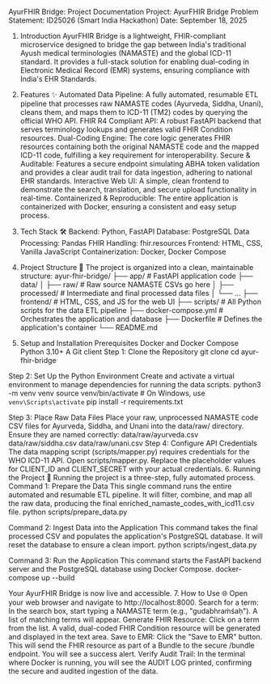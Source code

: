AyurFHIR Bridge: Project Documentation
Project: AyurFHIR Bridge
Problem Statement: ID25026 (Smart India Hackathon)
Date: September 18, 2025
1. Introduction
AyurFHIR Bridge is a lightweight, FHIR-compliant microservice designed to bridge the gap between India's traditional Ayush medical terminologies (NAMASTE) and the global ICD-11 standard. It provides a full-stack solution for enabling dual-coding in Electronic Medical Record (EMR) systems, ensuring compliance with India's EHR Standards.
2. Features ✨
Automated Data Pipeline: A fully automated, resumable ETL pipeline that processes raw NAMASTE codes (Ayurveda, Siddha, Unani), cleans them, and maps them to ICD-11 (TM2) codes by querying the official WHO API.
FHIR R4 Compliant API: A robust FastAPI backend that serves terminology lookups and generates valid FHIR Condition resources.
Dual-Coding Engine: The core logic generates FHIR resources containing both the original NAMASTE code and the mapped ICD-11 code, fulfilling a key requirement for interoperability.
Secure & Auditable: Features a secure endpoint simulating ABHA token validation and provides a clear audit trail for data ingestion, adhering to national EHR standards.
Interactive Web UI: A simple, clean frontend to demonstrate the search, translation, and secure upload functionality in real-time.
Containerized & Reproducible: The entire application is containerized with Docker, ensuring a consistent and easy setup process.
3. Tech Stack 🛠️
Backend: Python, FastAPI
Database: PostgreSQL
Data Processing: Pandas
FHIR Handling: fhir.resources
Frontend: HTML, CSS, Vanilla JavaScript
Containerization: Docker, Docker Compose
4. Project Structure 📂
The project is organized into a clean, maintainable structure:
ayur-fhir-bridge/
├── app/                  # FastAPI application code
├── data/
│   ├── raw/              # Raw source NAMASTE CSVs go here
│   ├── processed/        # Intermediate and final processed data files
│   └── ...
├── frontend/             # HTML, CSS, and JS for the web UI
├── scripts/              # All Python scripts for the data ETL pipeline
├── docker-compose.yml    # Orchestrates the application and database
├── Dockerfile            # Defines the application's container
└── README.md


5. Setup and Installation
Prerequisites
Docker and Docker Compose
Python 3.10+
A Git client
Step 1: Clone the Repository
git clone <your-repository-url>
cd ayur-fhir-bridge


Step 2: Set Up the Python Environment
Create and activate a virtual environment to manage dependencies for running the data scripts.
python3 -m venv venv
source venv/bin/activate  # On Windows, use `venv\Scripts\activate`
pip install -r requirements.txt


Step 3: Place Raw Data Files
Place your raw, unprocessed NAMASTE code CSV files for Ayurveda, Siddha, and Unani into the data/raw/ directory. Ensure they are named correctly:
data/raw/ayurveda.csv
data/raw/siddha.csv
data/raw/unani.csv
Step 4: Configure API Credentials
The data mapping script (scripts/mapper.py) requires credentials for the WHO ICD-11 API.
Open scripts/mapper.py.
Replace the placeholder values for CLIENT_ID and CLIENT_SECRET with your actual credentials.
6. Running the Project 🚀
Running the project is a three-step, fully automated process.
Command 1: Prepare the Data
This single command runs the entire automated and resumable ETL pipeline. It will filter, combine, and map all the raw data, producing the final enriched_namaste_codes_with_icd11.csv file.
python scripts/prepare_data.py


Command 2: Ingest Data into the Application
This command takes the final processed CSV and populates the application's PostgreSQL database. It will reset the database to ensure a clean import.
python scripts/ingest_data.py


Command 3: Run the Application
This command starts the FastAPI backend server and the PostgreSQL database using Docker Compose.
docker-compose up --build


Your AyurFHIR Bridge is now live and accessible.
7. How to Use 🌐
Open your web browser and navigate to http://localhost:8000.
Search for a term: In the search box, start typing a NAMASTE term (e.g., "gudabhraṁśaḥ"). A list of matching terms will appear.
Generate FHIR Resource: Click on a term from the list. A valid, dual-coded FHIR Condition resource will be generated and displayed in the text area.
Save to EMR: Click the "Save to EMR" button. This will send the FHIR resource as part of a Bundle to the secure /bundle endpoint. You will see a success alert.
Verify Audit Trail: In the terminal where Docker is running, you will see the AUDIT LOG printed, confirming the secure and audited ingestion of the data.
